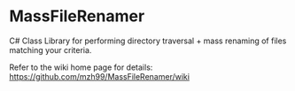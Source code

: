 # MassFileRenamer
C# Class Library for performing directory traversal + mass renaming of files matching your criteria.

Refer to the wiki home page for details: https://github.com/mzh99/MassFileRenamer/wiki
